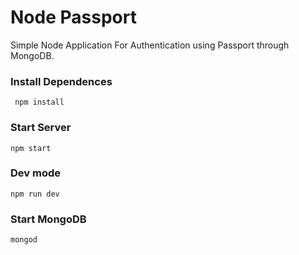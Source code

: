 # Node Passport
Simple Node Application For Authentication using Passport through MongoDB.

### Install Dependences 
``` npm install```
### Start Server
```npm start```
### Dev mode
```npm run dev```
### Start MongoDB
```mongod```
